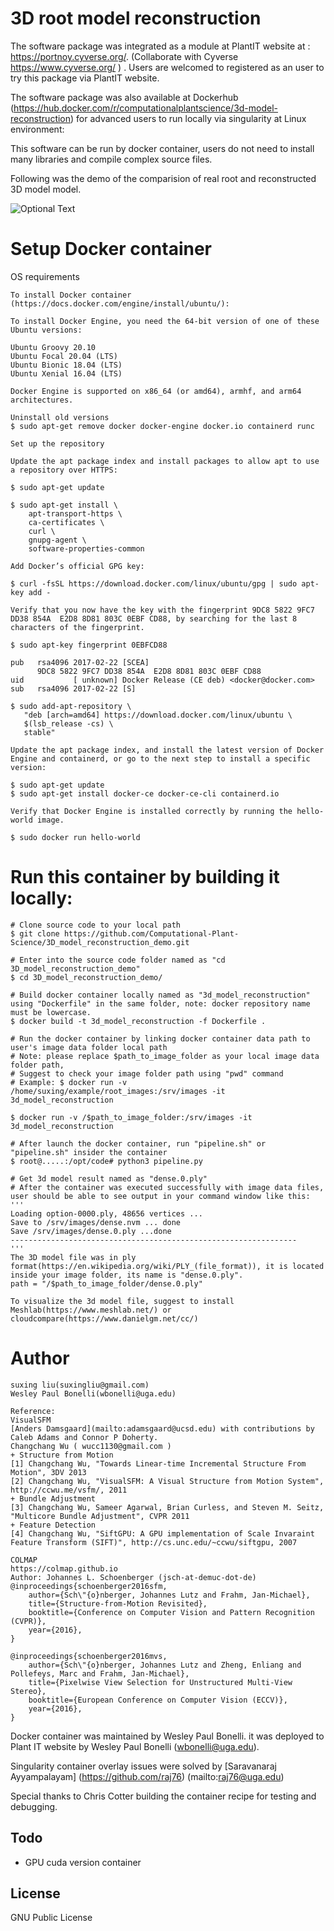 # 3D root model reconstruction

The software package was integrated as a module at PlantIT website at : https://portnoy.cyverse.org/.
(Collaborate with Cyverse https://www.cyverse.org/ ) . Users are welcomed to registered as an user to try this package via PlantIT website. 

The software package was also available at Dockerhub (https://hub.docker.com/r/computationalplantscience/3d-model-reconstruction) for advanced users to run locally via singularity at Linux environment: 

This software can be run by docker container, users do not need to install many libraries and compile complex source files. 
 
Following was the demo of the comparision of real root and reconstructed 3D model model.

![Optional Text](../master/media/ProjectDemo.gif)
 
# Setup Docker container

OS requirements

    To install Docker container (https://docs.docker.com/engine/install/ubuntu/): 

    To install Docker Engine, you need the 64-bit version of one of these Ubuntu versions:

    Ubuntu Groovy 20.10
    Ubuntu Focal 20.04 (LTS)
    Ubuntu Bionic 18.04 (LTS)
    Ubuntu Xenial 16.04 (LTS)

    Docker Engine is supported on x86_64 (or amd64), armhf, and arm64 architectures.

    Uninstall old versions
    $ sudo apt-get remove docker docker-engine docker.io containerd runc

    Set up the repository

    Update the apt package index and install packages to allow apt to use a repository over HTTPS:

    $ sudo apt-get update

    $ sudo apt-get install \
        apt-transport-https \
        ca-certificates \
        curl \
        gnupg-agent \
        software-properties-common

    Add Docker’s official GPG key:

    $ curl -fsSL https://download.docker.com/linux/ubuntu/gpg | sudo apt-key add -

    Verify that you now have the key with the fingerprint 9DC8 5822 9FC7 DD38 854A  E2D8 8D81 803C 0EBF CD88, by searching for the last 8 characters of the fingerprint.

    $ sudo apt-key fingerprint 0EBFCD88

    pub   rsa4096 2017-02-22 [SCEA]
          9DC8 5822 9FC7 DD38 854A  E2D8 8D81 803C 0EBF CD88
    uid           [ unknown] Docker Release (CE deb) <docker@docker.com>
    sub   rsa4096 2017-02-22 [S]

    $ sudo add-apt-repository \
       "deb [arch=amd64] https://download.docker.com/linux/ubuntu \
       $(lsb_release -cs) \
       stable"

    Update the apt package index, and install the latest version of Docker Engine and containerd, or go to the next step to install a specific version:

    $ sudo apt-get update
    $ sudo apt-get install docker-ce docker-ce-cli containerd.io

    Verify that Docker Engine is installed correctly by running the hello-world image.

    $ sudo docker run hello-world
    
# Run this container by building it locally:

    # Clone source code to your local path
    $ git clone https://github.com/Computational-Plant-Science/3D_model_reconstruction_demo.git
   
    # Enter into the source code folder named as "cd 3D_model_reconstruction_demo"
    $ cd 3D_model_reconstruction_demo/
   
    # Build docker container locally named as "3d_model_reconstruction" using "Dockerfile" in the same folder, note: docker repository name must be lowercase.
    $ docker build -t 3d_model_reconstruction -f Dockerfile .
   
    # Run the docker container by linking docker container data path to user's image data folder local path
    # Note: please replace $path_to_image_folder as your local image data folder path, 
    # Suggest to check your image folder path using "pwd" command
    # Example: $ docker run -v /home/suxing/example/root_images:/srv/images -it 3d_model_reconstruction
   
    $ docker run -v /$path_to_image_folder:/srv/images -it 3d_model_reconstruction
   
    # After launch the docker container, run "pipeline.sh" or "pipeline.sh" insider the container
    $ root@.....:/opt/code# python3 pipeline.py

    # Get 3d model result named as "dense.0.ply"
    # After the container was executed successfully with image data files, user should be able to see output in your command window like this:
    '''
    Loading option-0000.ply, 48656 vertices ...
    Save to /srv/images/dense.nvm ... done
    Save /srv/images/dense.0.ply ...done
    ----------------------------------------------------------------
    '''
    The 3D model file was in ply format(https://en.wikipedia.org/wiki/PLY_(file_format)), it is located inside your image folder, its name is "dense.0.ply".
    path = "/$path_to_image_folder/dense.0.ply"
    
    To visualize the 3d model file, suggest to install Meshlab(https://www.meshlab.net/) or cloudcompare(https://www.danielgm.net/cc/)


# Author
    suxing liu(suxingliu@gmail.com)
    Wesley Paul Bonelli(wbonelli@uga.edu)
    
    Reference:
    VisualSFM
    [Anders Damsgaard](mailto:adamsgaard@ucsd.edu) with contributions by Caleb Adams and Connor P Doherty.
    Changchang Wu ( wucc1130@gmail.com )
    + Structure from Motion
    [1] Changchang Wu, "Towards Linear-time Incremental Structure From Motion", 3DV 2013
    [2] Changchang Wu, "VisualSFM: A Visual Structure from Motion System", http://ccwu.me/vsfm/, 2011
    + Bundle Adjustment
    [3] Changchang Wu, Sameer Agarwal, Brian Curless, and Steven M. Seitz, "Multicore Bundle Adjustment", CVPR 2011   
    + Feature Detection
    [4] Changchang Wu, "SiftGPU: A GPU implementation of Scale Invaraint Feature Transform (SIFT)", http://cs.unc.edu/~ccwu/siftgpu, 2007

    COLMAP
    https://colmap.github.io
    Author: Johannes L. Schoenberger (jsch-at-demuc-dot-de)
    @inproceedings{schoenberger2016sfm,
        author={Sch\"{o}nberger, Johannes Lutz and Frahm, Jan-Michael},
        title={Structure-from-Motion Revisited},
        booktitle={Conference on Computer Vision and Pattern Recognition (CVPR)},
        year={2016},
    }

    @inproceedings{schoenberger2016mvs,
        author={Sch\"{o}nberger, Johannes Lutz and Zheng, Enliang and Pollefeys, Marc and Frahm, Jan-Michael},
        title={Pixelwise View Selection for Unstructured Multi-View Stereo},
        booktitle={European Conference on Computer Vision (ECCV)},
        year={2016},
    }


   Docker container was maintained by Wesley Paul Bonelli. it was deployed to Plant IT website by Wesley Paul Bonelli (wbonelli@uga.edu).

   Singularity container overlay issues were solved by [Saravanaraj Ayyampalayam] (https://github.com/raj76) (mailto:raj76@uga.edu)

   Special thanks to Chris Cotter building the container recipe for testing and debugging.

   ## Todo
   - GPU cuda version container

   ## License
   GNU Public License
